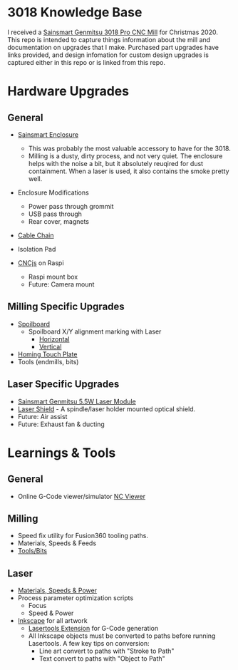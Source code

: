 # 3018 Knowledge Base

I received a [Sainsmart Genmitsu 3018 Pro CNC Mill](https://www.sainsmart.com/collections/cnc-machines/products/sainsmart-genmitsu-cnc-router-pro-diy-kit) for Christmas 2020.  This repo is intended to capture things information about the mill and documentation on upgrades that I make.  Purchased part upgrades have links provided, and design infomation for custom design upgrades is captured either in this repo or is linked from this repo.

# Hardware Upgrades
## General
* [Sainsmart Enclosure](https://www.sainsmart.com/collections/genmitsu-cnc-replacement-upgrade-parts/products/genmitsu-kaba-desktop-cnc-enclosure)
  * This was probably the most valuable accessory to have for the 3018.  
  * Milling is a dusty, dirty process, and not very quiet.  The enclosure helps with the noise a bit, but it absolutely reuqired for dust containment.  When a laser is used, it also contains the smoke pretty well.
 
* Enclosure Modifications
  * Power pass through grommit
  * USB pass through
  * Rear cover, magnets
* [Cable Chain](https://www.thingiverse.com/thing:2775316)
* Isolation Pad
* [CNCjs](https://cnc.js.org/) on Raspi
  * Raspi mount box
  * Future: Camera mount

## Milling Specific Upgrades
* [Spoilboard](https://www.sainsmart.com/collections/genmitsu-cnc-replacement-upgrade-parts/products/genmitsu-cnc-mdf-spoilboard-for-3018-cnc-router-30-x-18-x1-2-cm)
  * Spoilboard X/Y alignment marking with Laser
    * [Horizontal](milling/spoilboard-alignment/spoilboard-guide-horizontal.nc)
    * [Vertical](milling/spoilboard-alignment/spoilboard-guide-vertical.nc)
* [Homing Touch Plate](milling/homing-plate.md)
* Tools (endmills, bits)

## Laser Specific Upgrades
* [Sainsmart Genmitsu 5.5W Laser Module](https://www.sainsmart.com/collections/cnc-machines/products/sainsmart-blue-laser-module-kit)
* [Laser Shield](https://github.com/doug-harriman/Laser-Shield/blob/main/README.md) - A spindle/laser holder mounted optical shield.
* Future: Air assist
* Future: Exhaust fan & ducting

# Learnings & Tools
## General
* Online G-Code viewer/simulator [NC Viewer](https://ncviewer.com/)

## Milling
* Speed fix utility for Fusion360 tooling paths.
* Materials, Speeds & Feeds
* [Tools/Bits](tool-n-bits/tools-n-bits.md)

## Laser
* [Materials, Speeds & Power](laser/speed-power.md)
* Process parameter optimization scripts
  * Focus
  * Speed & Power
* [Inkscape](https://inkscape.org/) for all artwork 
  * [Lasertools Extension](https://github.com/ChrisWag91/Inkscape-Lasertools-Plugin) for G-Code generation
  * All Inkscape objects must be converted to paths before running Lasertools.  A few key tips on conversion:
    * Line art convert to paths with "Stroke to Path"
    * Text convert to paths with "Object to Path"
